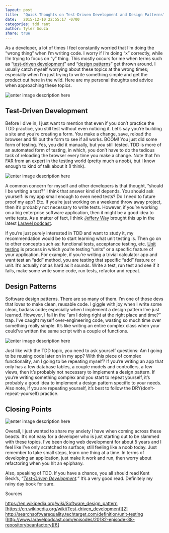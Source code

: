 ```yaml
---
layout: post
title:  "Quick Thoughts on Test-Driven Development and Design Patterns"
date:   2015-12-10 22:55:17 -0700
categories: tdd rant
author: Tyler Souza
share: true
---
```


As a developer, a lot of times I feel constantly worried that I’m doing the “wrong thing” when I’m writing code. I worry if I’m doing “x” correctly, while I’m trying to focus on “y” thing. This mostly occurs for me when terms such as “[test-driven development][1]” and “[design patterns][2]” get thrown around. I usually catch myself worrying about these topics at the wrong times; especially when I’m just trying to write something simple and get the product out here in the wild. Here are my personal thoughts and advice when approaching these topics.

![enter image description here][3]

## Test-Driven Development

Before I dive in, I just want to mention that even if you don’t practice the TDD practice, you still test without even noticing it. Let’s say you’re building a site and you’re creating a form. You make a change, save, reload the browser and fill out the form to see if all works. BOOM! You just did some form of testing. Yes, you did it manually, but you still tested. TDD is more of an automated form of testing, in which, you don’t have to do the tedious task of reloading the browser every time you make a change. Note that I’m FAR from an expert in the testing world (pretty much a noob), but I know enough to kind of talk about it (I think).

![enter image description here][4]

A common concern for myself and other developers is that thought, “should I be writing a test?” I think that answer kind of depends. You should ask yourself: is my app small enough to even need tests? Do I need to future proof my app? Etc. If you’re just working on a weekend throw away project, then it’s probably not necessary to write tests. However, if you’re working on a big enterprise software application, then it might be a good idea to write tests. As a matter of fact, I think [Jeffery Way][5] brought this up in the latest [Laravel podcast][6].

If you’re just purely interested in TDD and want to study it, my recommendation would be to start learning what unit testing is. Then go on to other concepts such as: functional tests, acceptance testing, etc. [Unit testing][6] is process in which you’re testing “units” or a specific feature of your application. For example, if you’re writing a trivial calculator app and want test an “add” method, you are testing that specific “add” feature or unit. It’s actually not as hard as it sounds. Write a test, run test and see if it fails, make some write some code, run tests, refactor and repeat.

## Design Patterns

Software design patterns. There are so many of them. I’m one of those devs that loves to make clean, reusable code. I giggle with joy when I write some clean, badass code; especially when I implement a design pattern I’ve just learned. However, I fall in the “am I doing right at the right place and time?” trap. I’ve caught myself over-engineering code, wasting so much time over something really simple. It’s like writing an entire complex class when your could’ve written the same script with a couple of functions.

![enter image description here][7]

Just like with the TDD topic, you need to ask yourself questions: Am I going to be reusing code later on in my app? With this piece of complex functionality, am I going to be repeating myself? If you’re writing an app that only has a few database tables, a couple models and controllers, a few views, then it’s probably not necessary to implement a design pattern. If you’re writing something complex and you start to repeat yourself, it’s probably a good idea to implement a design pattern specific to your needs. Also note, if you are repeating yourself, it’s best to follow the DRY(don’t-repeat-yourself) practice.

## Closing Points

![enter image description here][8]

Overall, I just wanted to share my anxiety I have when coming across these beasts. It’s not easy for a developer who is just starting out to be slammed with these topics. I’ve been doing web development for about 5 years and I feel like I’ve only scratched to surface; still feeling like a noob today. Just remember to take small steps, learn one thing at a time. In terms of developing an application, just make it work and run, then worry about refactoring when you hit an epiphany.

Also, speaking of TDD. If you have a chance, you all should read Kent Beck’s, *“[Test-Driven Development][9].”* It’s a very good read. Definitely my rainy day book for sure.

Sources

<https://en.wikipedia.org/wiki/Software_design_pattern> [https://en.wikipedia.org/wiki/Test-driven_development][2] <http://searchsoftwarequality.techtarget.com/definition/unit-testing> [http://www.laravelpodcast.com/episodes/20182-episode-38-repositorybeanfactory][6]



 [1]: https://en.wikipedia.org/wiki/Test-driven_development
 [2]: https://en.wikipedia.org/wiki/Software_design_pattern
 [3]: http://i.giphy.com/7MZ0v9KynmiSA.gif
 [4]: http://i.giphy.com/VHHxxFAeLaYzS.gif
 [5]: https://twitter.com/jeffrey_way
 [6]: http://searchsoftwarequality.techtarget.com/definition/unit-testing
 [7]: http://i.giphy.com/ycNkwiWl7Ralq.gif
 [8]: http://i.giphy.com/zrvFl1IDvy0PC.gif
 [9]: http://www.amazon.com/Test-Driven-Development-By-Example/dp/0321146530